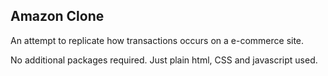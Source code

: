 <h2>Amazon Clone</h2>
An attempt to replicate how transactions occurs on a e-commerce site.

No additional packages required. Just plain html, CSS and javascript used.
